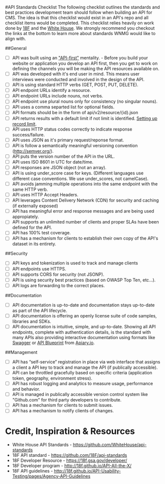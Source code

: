 #API Standards Checklist
The following checklist outlines the standards and best practices development team should follow when building an API for CMS. The idea is that this checklist would exist in an API's repo and all checklist items would be completed. This checklist relies heavily on work done by [18F](https://github.com/18F/api-standards) and the [White House](https://github.com/WhiteHouse/api-standards). We strongly recommend you checkout the links at the bottom to learn more about standards WNMG would like to align with. 

##General
- [ ] API was built using an ["API-first"](http://apievangelist.com/2014/08/11/what-is-an-api-first-strategy-adding-some-dimensions-to-this-new-question/) mentality. - Before you build your website or application you develop an API first, then you get to work on defining the channels you will be making the API resources available on.
- [ ] API was developed with it's end user in mind. This means user interviews were conducted and involved in the design of the API.
- [ ] API is using standard HTTP verbs (GET, POST, PUT, DELETE).
- [ ] API endpoint URLs identify a resource.
- [ ] API endpoint URLs include nouns, not verbs.
- [ ] API endpoint use plural nouns only for consistency (no singular nouns).
- [ ] API uses a comma separted list for optional fields.
- [ ] API formats should be in the form of api/v2/resource/{id}.json
- [ ] API returns results with a default limit if not limit is identified. [Setting up record limit](https://github.com/WhiteHouse/api-standards#record-limits).
- [ ] API uses HTTP status codes correctly to indicate response success/failure.
- [ ] API uses JSON as it's primary request/reponse format.
- [ ] API is follow a semantically meaningful versioning convention (http://semver.org/).
- [ ] API puts the version number of the API in the URL.
- [ ] API uses ISO 8601 in UTC for date/time.
- [ ] API responses are JSON object (not an array). 
- [ ] API is using under_score case for keys. (Different languages use different case conventions. We use under_scores, not camelCase).
- [ ] API avoids jamming multiple operations into the same endpoint with the same HTTP verb.
- [ ] API uses HTTP Accept Headers.
- [ ] API leverages Content Delivery Network (CDN) for security and caching (if externally exposed)
- [ ] API has meaningful error and response messages and are being used appropiately.
- [ ] API supports an unlimited number of clients and proper SLAs have been defined for the API.
- [ ] API has 100% test coverage.
- [ ] API has a mechanism for clients to establish their own copy of the API's dataset in its entirety.

##Security
- [ ] API keys and tokenization is used to track and manage clients
- [ ] API endpoints use HTTPS.
- [ ] API supports CORS for security (not JSONP).
- [ ] API is using security best practices (based on OWASP Top Ten, etc...).
- [ ] API logs are forwarding to the correct places.

##Documentation
- [ ] API documentation is up-to-date and documentation stays up-to-date as part of the API lifecycle.
- [ ] API documentation is offering an openly license suite of code samples, libraries and SDKs.
- [ ] API documentation is intuitive, simple, and up-to-date. Showing all API endpoints, complete with authentication details, is the standard with many APIs also providing interactive documentation using formats like [Swagger](http://swagger.io/) or [API Blueprint](https://apiblueprint.org/) from [Apiary.io](http://apiary.io).

##Management
- [ ] API has “self-service” registration in place via web interface that assigns a client a API key to track and manage the API (if publically accessible). 
- [ ] API can be throttled gracefully based on specific criteria (application token, geography, environment stress).
- [ ] API has robust logging and analytics to measure usage, performance and behavior.
- [ ] API is managed in publically accessible version control system like "Github.com" for third party developers to contribute.
- [ ] API has a mechanism for clients to submit issues.
- [ ] API has a mechanism to notify clients of changes.

# Credit, Inspiration & Resources
* White House API Standards - https://github.com/WhiteHouse/api-standards
* 18F API standard - https://github.com/18F/api-standards
* 18F Developer Resource - https://18f.gsa.gov/developer/
* 18F Developer program - http://18f.github.io/API-All-the-X/
* 18F API guidelines - http://18f.github.io/API-Usability-Testing/pages/Agency-API-Guidelines
